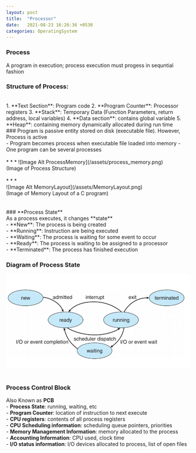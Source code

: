 ```yaml
---
layout: post
title:  "Processor"
date:   2021-08-23 16:26:36 +0530
categories: OperatingSystem
---
```


### **Process** <br/>
 A program in execution;  process execution must progess in sequntial fashion 

### **Structure of Process**: <br/>
 <br/>
	1. **Text Section**: Program code 
	2. **Program Counter**: Processor registers 
	3. **Stack**: Temporary Data (Function Parameters, return address, local variables)
	4. **Data section**: contains global variable 
	5. **Heap**: containing memory dynamically allocated during run time


<br/>
### Program is passive entity stored on disk (executable file). However, Process is active <br/>
	- Program becomes process when executable file loaded into memory 
	- One program can be several processes 

<br/>
<br/>
* * *
![Image Alt ProcessMemory](/assets/process_memory.png) <br/>
(Image of Process Structure) <br/>
<br/>
* * *
<br/>
![Image Alt MemoryLayout](/assets/MemoryLayout.png) <br/>
(Image of Memory Layout of a C program) <br/>
<br/>
<br/>
### **Process State** <br/>
As a process executes, it changes **state** <br/>
	- **New**: The process is being created <br/>
	- **Running**: Instruction are being executed <br/>
	- **Waiting**: The process is waiting for some event to occur <br/>
	- **Ready**: The process is waiting to be assigned to a processor <br/>
	- **Terminated**: The process has finished execution 

### **Diagram of Process State** <br/>
![Image Alt MemoryLayout](/assets/process_state.png) <br/>
<br/>

### **Process Control Block** <br/>
Also Known as **PCB** <br/>
	- **Process State**: running, waiting, etc <br/>
	- **Program Counter**: location of instruction to next execute <br/>
	- **CPU registers**: contents of all process registers <br/>
	- **CPU Scheduling information**: scheduling queue pointers, priorities <br/>
	- **Memory Management Information**: memory allocated to the process <br/>
	- **Accounting Information**: CPU used, clock time <br/>
	- **I/O status information**: I/O devices allocated to process, list of open files <br/>


<!-- 
프로세스란? <br/>
	- 실행중에 있는 프로그램을 얘기한다. <br/>

프로세스의 구조 <br/>
	-**텍스트 섹션**: 프로그램을 실행시키는 실행파일 내의 명령어 <br/>
	-**프로그램 카운터**: 프로세서의 레지스터 <br/>
	-**스택**: 지역변수, 함수 호출시 전달되는 파라미터를 위한 메모리 영역 <br/>
	-**데이터 섹션**: 전역변수나, static 변수의 할당 <br/>
	-**힙**: 동적할당을 위한 메모리 영역 <br/>

프로그램은 디스크의 저장된 수동적인 객체, 프로세스는 활동적인 객체를 의미 <br/>
	- 해당 프로그램의 실행파일이 메모리로 로드가 되면 프로그램은 프로세스가 된다<br/>
	- 하나의 프로그램이 여러개의 프로세스가 될 수 있음<br/>

-->



<!-- ---
Lorem ipsum dolor sit amet, consectetur adipisicing elit, sed do eiusmod tempor incididunt ut labore et dolore magna aliqua. Ut enim ad minim veniam, quis nostrud exercitation ullamco laboris nisi ut aliquip ex ea commodo consequat. Duis aute irure dolor in reprehenderit in voluptate velit esse

```javascript
const Razorpay = require('razorpay');

let rzp = Razorpay({
	key_id: 'KEY_ID',
	secret: 'name'
});

// capture request
rzp.capture(payment_id, cost)
	.then(function (data) {
		return 2;
	})
```

Check out the [Jekyll docs][jekyll-docs] for more info on how to get the most out of Jekyll. File all bugs/feature requests at [Jekyll’s GitHub repo][jekyll-gh]. If you have questions, you can ask them on [Jekyll Talk][jekyll-talk].

[jekyll-docs]: https://jekyllrb.com/docs/home
[jekyll-gh]:   https://github.com/jekyll/jekyll
[jekyll-talk]: https://talk.jekyllrb.com/ -->
